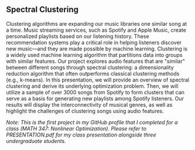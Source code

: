 ## Spectral Clustering

Clustering algorithms are expanding our music libraries one similar song at a time. Music streaming services, such as Spotify and Apple Music, create personalized playlists based on our listening history. These recommendation systems play a critical role in helping listeners discover new music—and they are made possible by machine learning. Clustering is a widely used machine learning algorithm that partitions data into groups with similar features. Our project explores audio features that are "similar" between different songs through spectral clustering: a dimensionality reduction algorithm that often outperforms classical clustering methods (e.g., k-means). In this presentation, we will provide an overview of spectral clustering and derive its underlying optimization problem. Then, we will utilize a sample of over 3000 songs from Spotify to form clusters that can serve as a basis for generating new playlists among Spotify listeners. Our results will display the interconnectivity of musical genres, as well as highlight the challenges of clustering songs using audio features. 

*Note: This is the first project in my GitHub profile that I completed for a class (MATH 347: Nonlinear Optimization). Please refer to PRESENTATION.pdf for my class presentation alongside three undergraduate students.*






